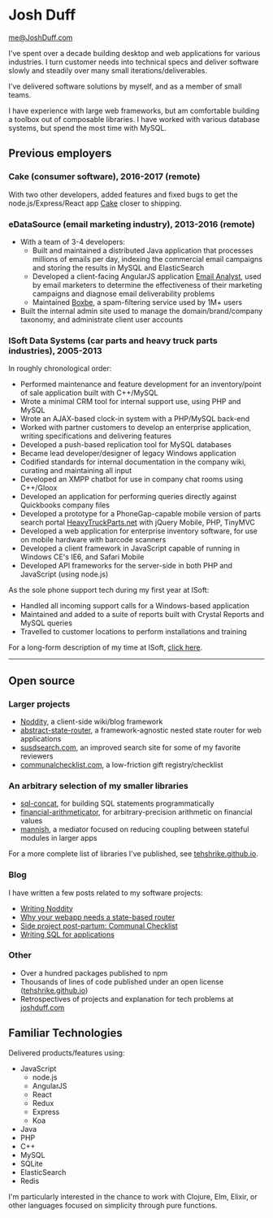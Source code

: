 Josh Duff
=====

<p class="print-top-right">
	<a href="mailto:me@JoshDuff.com">me@JoshDuff.com</a>
</p>

I've spent over a decade building desktop and web applications for various industries.  I turn customer needs into technical specs and deliver software slowly and steadily over many small iterations/deliverables.

I've delivered software solutions by myself, and as a member of small teams.

I have experience with large web frameworks, but am comfortable building a toolbox out of composable libraries.  I have worked with various database systems, but spend the most time with MySQL.

## Previous employers

### Cake (consumer software), 2016-2017 (remote)

With two other developers, added features and fixed bugs to get the node.js/Express/React app [Cake](https://cake.co/) closer to shipping.

### eDataSource (email marketing industry), 2013-2016 (remote)

* With a team of 3-4 developers:
  * Built and maintained a distributed Java application that processes millions of emails per day, indexing the commercial email campaigns and storing the results in MySQL and ElasticSearch
  * Developed a client-facing AngularJS application [Email Analyst](http://www.edatasource.com/competitive-tracker/), used by email marketers to determine the effectiveness of their marketing campaigns and diagnose email deliverability problems
  * Maintained [Boxbe](https://www.boxbe.com/), a spam-filtering service used by 1M+ users
* Built the internal admin site used to manage the domain/brand/company taxonomy, and administrate client user accounts

### ISoft Data Systems (car parts and heavy truck parts industries), 2005-2013

In roughly chronological order:

* Performed maintenance and feature development for an inventory/point of sale application built with C++/MySQL
* Wrote a minimal CRM tool for internal support use, using PHP and MySQL
* Wrote an AJAX-based clock-in system with a PHP/MySQL back-end
* Worked with partner customers to develop an enterprise application, writing specifications and delivering features
* Developed a push-based replication tool for MySQL databases
* Became lead developer/designer of legacy Windows application
* Codified standards for internal documentation in the company wiki, curating and maintaining all input
* Developed an XMPP chatbot for use in company chat rooms using C++/Gloox
* Developed an application for performing queries directly against Quickbooks company files
* Developed a prototype for a PhoneGap-capable mobile version of parts search portal [HeavyTruckParts.net](HeavyTruckParts.net) with jQuery Mobile, PHP, TinyMVC
* Developed a web application for enterprise inventory software, for use on mobile hardware with barcode scanners
* Developed a client framework in JavaScript capable of running in Windows CE's IE6, and Safari Mobile
* Developed API frameworks for the server-side in both PHP and JavaScript (using node.js)

As the sole phone support tech during my first year at ISoft:

* Handled all incoming support calls for a Windows-based application
* Maintained and added to a suite of reports built with Crystal Reports and MySQL queries
* Travelled to customer locations to perform installations and training

<div class="no-print">
	For a long-form description of my time at ISoft, <a href="//tehshrike.github.io/resume/isoft.html">click here</a>.
</div>

***

## Open source

### Larger projects

* [Noddity](https://github.com/TehShrike/noddity), a client-side wiki/blog framework
* [abstract-state-router](https://github.com/TehShrike/abstract-state-router), a framework-agnostic nested state router for web applications
* [susdsearch.com](https://github.com/TehShrike/susd-search-site), an improved search site for some of my favorite reviewers
* [communalchecklist.com](https://github.com/TehShrike/communal-checklist), a low-friction gift registry/checklist

<div class="no-print">

### An arbitrary selection of my smaller libraries

* [sql-concat](https://github.com/TehShrike/sql-concat), for building SQL statements programmatically
* [financial-arithmeticator](https://github.com/TehShrike/financial-arithmeticator), for arbitrary-precision arithmetic on financial values
* [mannish](https://github.com/TehShrike/mannish), a mediator focused on reducing coupling between stateful modules in larger apps

For a more complete list of libraries I've published, see [tehshrike.github.io](https://tehshrike.github.io/).

### Blog

I have written a few posts related to my software projects:

* [Writing Noddity](https://joshduff.com/2014-11-22-noddity.md)
* [Why your webapp needs a state-based router](https://joshduff.com/2015-06-why-you-need-a-state-router.md)
* [Side project post-partum: Communal Checklist](https://joshduff.com/2015-09-communal-checklist.md)
* [Writing SQL for applications](https://joshduff.com/2016-07-writing-sql.md)

</div>

<div class="print-only">

### Other

- Over a hundred packages published to npm
- Thousands of lines of code published under an open license ([tehshrike.github.io](https://tehshrike.github.io/))
- Retrospectives of projects and explanation for tech problems at [joshduff.com](https://joshduff.com)

</div>

## Familiar Technologies

Delivered products/features using:

* JavaScript
	* node.js
	* AngularJS
	* React
	* Redux
	* Express
	* Koa
* Java
* PHP
* C++
* MySQL
* SQLite
* ElasticSearch
* Redis

<p class="no-print">
	I'm particularly interested in the chance to work with Clojure, Elm, Elixir, or other languages focused on simplicity through pure functions.
</p>
